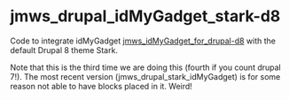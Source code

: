 # jmws_drupal_idMyGadget_stark-d8

Code to integrate idMyGadget [jmws_idMyGadget_for_drupal-d8](https://github.com/tomwhartung/jmws_idMyGadget_for_drupal-d8) with the default Drupal 8 theme Stark.

Note that this is the third time we are doing this (fourth if you count drupal 7!).  The most recent version (jmws_drupal_stark_idMyGadget) is for some reason not able to have blocks placed in it.  Weird!
